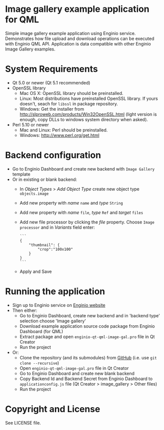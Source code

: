 Image gallery example application for QML
=========================================

Simple image gallery example application using Enginio service. Demonstrates how file upload and download operations can be executed with Enginio QML API. Application is data compatible with other Enginio Image Gallery examples.


# System Requirements
* Qt 5.0 or newer (Qt 5.1 recommended)
* OpenSSL library
  * Mac OS X: OpenSSL library should be preinstalled.
  * Linux: Most distributions have preinstalled OpenSSL library. If yours doesn't, seach for `libssl` in package repository.
  * Windows: Get the installer from http://slproweb.com/products/Win32OpenSSL.html (light version is enough, copy DLLs to windows system directory when asked).
* Perl 5.10 or newer
  * Mac and Linux: Perl should be preinstalled.
  * Windows: http://www.perl.org/get.html


 # Backend configuration
* Go to Enginio Dashboard and create new backend with `Image Gallery` template
* Or in existing or blank backend:
  * In *Object Types* > *Add Object Type* create new object type `objects.image`
  * Add new property with *name* `name` and *type* `String`
  * Add new property with *name* `file`, *type* `Ref` and *target* `files`
  * Add new file processor by clicking the *file* property. Choose `Image processor` and in *Variants* field enter:

        ```
        {
            "thumbnail": {
                "crop":"100x100"
            }
        }
        ```

  * Apply and Save

# Running the application
* Sign up to Enginio service on [Enginio website](https://www.engin.io/)
* Then either:
  * Go to Enginio Dashboard, create new backend and in 'backend type' selection choose 'Image gallery'
  * Download example application source code package from Enginio Dashboard (for QML)  
  * Extract package and open `enginio-qt-qml-image-gal.pro` file in Qt Creator
  * Run the project
* Or:
  * Clone the repository (and its submodules) from [GitHub](https://github.com/enginio/enginio-qt-qml-image-gal) (i.e. use `git clone --recursive`)
  * Open `enginio-qt-qml-image-gal.pro` file in Qt Creator
  * Go to Enginio Dashboard and create new blank backend
  * Copy Backend Id and Backend Secret from Enginio Dashboard to `applicationconfig.js` file (Qt Creator > image_gallery > Other files)
  * Run the project 


# Copyright and License
See LICENSE file. 
